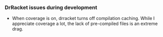 
### DrRacket issues during development 

- When coverage is on, drracket turns off compilation caching. 
  While I appreciate coverage a lot, the lack of pre-compiled files is an
  extreme drag. 

